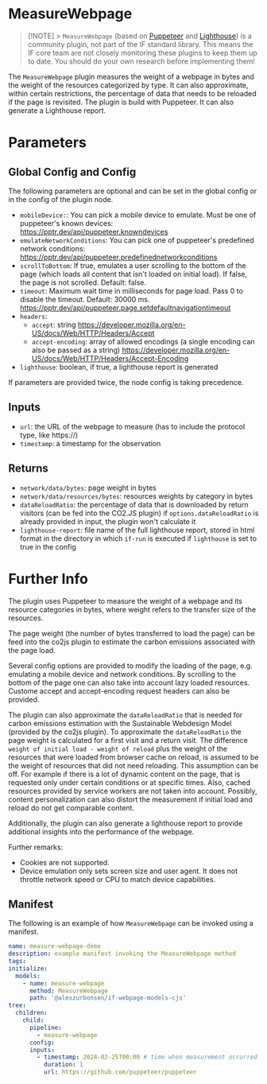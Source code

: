 # MeasureWebpage

> [!NOTE] > `MeasureWebpage` (based on [Puppeteer](https://github.com/puppeteer/puppeteer) and [Lighthouse](https://github.com/GoogleChrome/lighthouse)) is a community plugin, not part of the IF standard library. This means the IF core team are not closely monitoring these plugins to keep them up to date. You should do your own research before implementing them!

The `MeasureWebpage` plugin measures the weight of a webpage in bytes and the weight of the resources categorized by type. It can also approximate, within certain restrictions, the percentage of data that needs to be reloaded if the page is revisited. The plugin is build with Puppeteer. It can also generate a Lighthouse report.

# Parameters

## Global Config and Config

The following parameters are optional and can be set in the global config or in the config of the plugin node.

- `mobileDevice:`: You can pick a mobile device to emulate. Must be one of puppeteer's known devices: https://pptr.dev/api/puppeteer.knowndevices
- `emulateNetworkConditions`: You can pick one of puppeteer's predefined network conditions: https://pptr.dev/api/puppeteer.predefinednetworkconditions
- `scrollToBottom`: If true, emulates a user scrolling to the bottom of the page (which loads all content that isn't loaded on initial load). If false, the page is not scrolled. Default: false.
- `timeout`: Maximum wait time in milliseconds for page load. Pass 0 to disable the timeout. Default: 30000 ms. https://pptr.dev/api/puppeteer.page.setdefaultnavigationtimeout
- `headers`:
  - `accept`: string https://developer.mozilla.org/en-US/docs/Web/HTTP/Headers/Accept
  - `accept-encoding`: array of allowed encodings (a single encoding can also be passed as a string) https://developer.mozilla.org/en-US/docs/Web/HTTP/Headers/Accept-Encoding
- `lighthouse`: boolean, if true, a lighthouse report is generated

If parameters are provided twice, the node config is taking precedence.

## Inputs

- `url`: the URL of the webpage to measure (has to include the protocol type, like https://)
- `timestamp`: a timestamp for the observation

## Returns

- `network/data/bytes`: page weight in bytes
- `network/data/resources/bytes`: resources weights by category in bytes
- `dataReloadRatio`: the percentage of data that is downloaded by return visitors (can be fed into the CO2.JS plugin)
  if `options.dataReloadRatio` is already provided in input, the plugin won't calculate it
- `lighthouse-report`: file name of the full lighthouse report, stored in html format in the directory in which `if-run` is executed
  if `lighthouse` is set to true in the config

# Further Info

The plugin uses Puppeteer to measure the weight of a webpage and its resource categories in bytes, where weight refers to the transfer size of the resources.

The page weight (the number of bytes transferred to load the page) can be feed into the co2js plugin to estimate the carbon emissions associated with the page load.

Several config options are provided to modify the loading of the page, e.g. emulating a mobile device and network conditions. By scrolling to the bottom of the page one can also take into account lazy loaded resources. Custome accept and accept-encoding request headers can also be provided.

The plugin can also approximate the `dataReloadRatio` that is needed for carbon emissions estimation with the Sustainable Webdesign Model (provided by the co2js plugin). To approximate the `dataReloadRatio` the page weight is calculated for a first visit and a return visit. The difference `weight of initial load - weight of reload` plus the weight of the resources that were loaded from browser cache on reload, is assumed to be the weight of resources that did not need reloading.
This assumption can be off. For example if there is a lot of dynamic content on the page, that is requested only under certain conditions or at specific times. Also, cached resources provided by service workers are not taken into account. Possibly, content personalization can also distort the measurement if initial load and reload do not get comparable content.

Additionally, the plugin can also generate a lighthouse report to provide additional insights into the performance of the webpage.

Further remarks:
- Cookies are not supported.
- Device emulation only sets screen size and user agent. It does not throttle network speed or CPU to match device capabilities.

## Manifest

The following is an example of how `MeasureWebpage` can be invoked using a manifest.

```yaml
name: measure-webpage-demo
description: example manifest invoking the MeasureWebpage method
tags:
initialize:
  models:
    - name: measure-webpage
      method: MeasureWebpage
      path: '@alexzurbonsen/if-webpage-models-cjs'
tree:
  children:
    child:
      pipeline:
        - measure-webpage
      config:
      inputs:
        - timestamp: 2024-02-25T00:00 # time when measurement occurred
          duration: 1
          url: https://github.com/puppeteer/puppeteer
```


